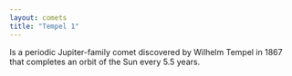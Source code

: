 ```yaml
---
layout: comets
title: "Tempel 1"
---
```


Is a periodic Jupiter-family comet discovered by Wilhelm Tempel in 1867 that completes an orbit of the Sun every 5.5 years.
